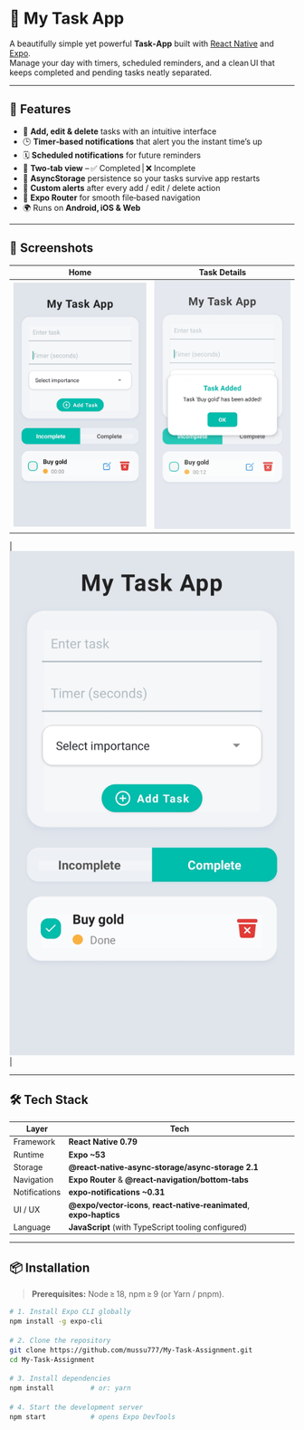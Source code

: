 # 📱 My Task App

A beautifully simple yet powerful **Task‑App** built with [React Native](https://reactnative.dev/) and [Expo](https://expo.dev/).  
Manage your day with timers, scheduled reminders, and a clean UI that keeps completed and pending tasks neatly separated.

---

## 🚀 Features

- 📝 **Add, edit & delete** tasks with an intuitive interface  
- 🕒 **Timer‑based notifications** that alert you the instant time’s up  
- 🗓️ **Scheduled notifications** for future reminders  
- 📂 **Two‑tab view** – ✅ Completed | ❌ Incomplete  
- 💾 **AsyncStorage** persistence so your tasks survive app restarts  
- 🚨 **Custom alerts** after every add / edit / delete action  
- 🧭 **Expo Router** for smooth file‑based navigation  
- 🌍 Runs on **Android, iOS & Web**

---

## 📸 Screenshots

| Home | Task Details |
| :---: | :---: |
| ![Home Screen](assets/screenshots/home.jpg) | ![Task Added](assets/screenshots/Task.jpg) |

| ![Completed Task](assets/screenshots/completed.jpg) |



---

## 🛠️ Tech Stack

| Layer | Tech |
|-------|------|
| Framework | **React Native 0.79** |
| Runtime | **Expo ~53** |
| Storage | **@react‑native‑async‑storage/async‑storage 2.1** |
| Navigation | **Expo Router** & **@react‑navigation/bottom‑tabs** |
| Notifications | **expo‑notifications ~0.31** |
| UI / UX | **@expo/vector‑icons**, **react‑native‑reanimated**, **expo‑haptics** |
| Language | **JavaScript** (with TypeScript tooling configured) |

---

## 📦 Installation

> **Prerequisites:** Node ≥ 18, npm ≥ 9 (or Yarn / pnpm).

```bash
# 1. Install Expo CLI globally
npm install -g expo-cli

# 2. Clone the repository
git clone https://github.com/mussu777/My-Task-Assignment.git
cd My-Task-Assignment

# 3. Install dependencies
npm install         # or: yarn

# 4. Start the development server
npm start           # opens Expo DevTools
